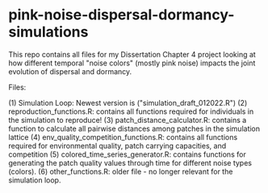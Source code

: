 # pink-noise-dispersal-dormancy-simulations

This repo contains all files for my Dissertation Chapter 4 project looking at how different temporal "noise colors" (mostly pink noise) impacts the joint evolution of dispersal and dormancy. 

Files:

(1) Simulation Loop: Newest version is ("simulation_draft_012022.R")
(2) reproduction_functions.R: contains all functions required for individuals in the simulation to reproduce!
(3) patch_distance_calculator.R: contains a function to calculate all pairwise distances among patches in the simulation lattice
(4) env_quality_competition_functions.R: contains all functions required for environmental quality, patch carrying capacities, and competition
(5) colored_time_series_generator.R: contains functions for generating the patch quality values through time for different noise types (colors).
(6) other_functions.R: older file - no longer relevant for the simulation loop. 

